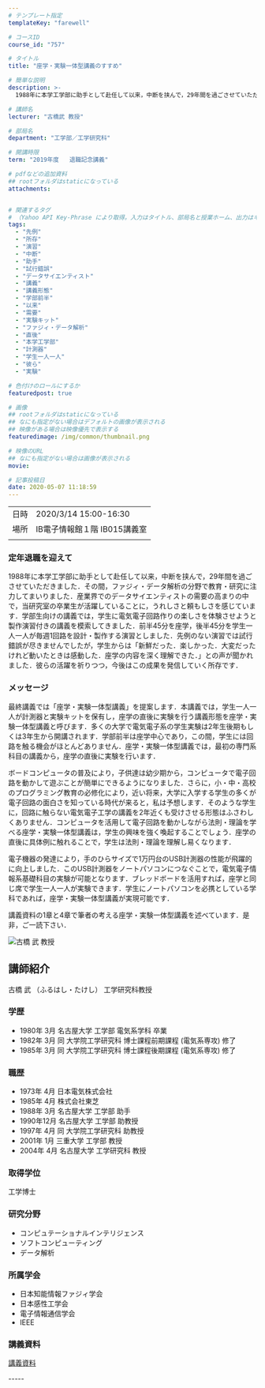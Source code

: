 ```yaml
---
# テンプレート指定
templateKey: "farewell"

# コースID
course_id: "757"

# タイトル
title: "座学・実験一体型講義のすすめ"

# 簡単な説明
description: >-
  1988年に本学工学部に助手として赴任して以来，中断を挟んで，29年間を過ごさせていただきました．その間，ファジィ・データ解析の分野で教育・研究に注力してまいりました．産業界でのデータサイエンティストの需要の高まりの中で，当研究室の卒業生が活躍していることに，うれしさと頼もしさを感じています．学部生向けの講義では，学生に電気電子回路作りの楽しさを体験させようと製作演習付きの講義を模索してきました ....

# 講師名
lecturer: "古橋武 教授"

# 部局名
department: "工学部／工学研究科"

# 開講時限
term: "2019年度	退職記念講義"

# pdfなどの追加資料
## rootフォルダはstaticになっている
attachments:


# 関連するタグ
# （Yahoo API Key-Phrase により取得。入力はタイトル、部局名と授業ホーム、出力はキーフレーズ（tags））
tags:
  - "先例"
  - "所存"
  - "演習"
  - "中断"
  - "助手"
  - "試行錯誤"
  - "データサイエンティスト"
  - "講義"
  - "講義形態"
  - "学部前半"
  - "以来"
  - "需要"
  - "実験キット"
  - "ファジィ・データ解析"
  - "直後"
  - "本学工学部"
  - "計測器"
  - "学生一人一人"
  - "彼ら"
  - "実験"

# 色付けのロールにするか
featuredpost: true

# 画像
## rootフォルダはstaticになっている
## なにも指定がない場合はデフォルトの画像が表示される
## 映像がある場合は映像優先で表示する
featuredimage: /img/common/thumbnail.png

# 映像のURL
## なにも指定がない場合は画像が表示される
movie: 

# 記事投稿日
date: 2020-05-07 11:18:59
---
```


|   |   |
|---|---|
| 日時 | 2020/3/14  15:00-16:30 |
| 場所 | IB電子情報館１階 IB015講義室 |
|   |   |


### 定年退職を迎えて
1988年に本学工学部に助手として赴任して以来，中断を挟んで，29年間を過ごさせていただきました．その間，ファジィ・データ解析の分野で教育・研究に注力してまいりました．産業界でのデータサイエンティストの需要の高まりの中で，当研究室の卒業生が活躍していることに，うれしさと頼もしさを感じています．学部生向けの講義では，学生に電気電子回路作りの楽しさを体験させようと製作演習付きの講義を模索してきました．前半45分を座学，後半45分を学生一人一人が毎週1回路を設計・製作する演習としました．先例のない演習では試行錯誤が尽きませんでしたが，学生からは「新鮮だった．楽しかった．大変だったけれど動いたときは感動した．座学の内容を深く理解できた．」との声が聞かれました．彼らの活躍を祈りつつ，今後はこの成果を発信していく所存です．

### メッセージ
最終講義では「座学・実験一体型講義」を提案します．本講義では，学生一人一人が計測器と実験キットを保有し，座学の直後に実験を行う講義形態を座学・実験一体型講義と呼びます．多くの大学で電気電子系の学生実験は2年生後期もしくは3年生から開講されます．学部前半は座学中心であり，この間，学生には回路を触る機会がほとんどありません．座学・実験一体型講義では，最初の専門系科目の講義から，座学の直後に実験を行います．

ボードコンピュータの普及により，子供達は幼少期から，コンピュータで電子回路を動かして遊ぶことが簡単にできるようになりました．さらに，小・中・高校のプログラミング教育の必修化により，近い将来，大学に入学する学生の多くが電子回路の面白さを知っている時代が来ると，私は予想します．そのような学生に，回路に触らない電気電子工学の講義を2年近くも受けさせる形態はふさわしくありません．コンピュータを活用して電子回路を動かしながら法則・理論を学べる座学・実験一体型講義は，学生の興味を強く喚起することでしょう．座学の直後に具体例に触れることで，学生は法則・理論を理解し易くなります．

電子機器の発達により，手のひらサイズで1万円台のUSB計測器の性能が飛躍的に向上しました．このUSB計測器をノートパソコンにつなぐことで，電気電子情報系基礎科目の実験が可能となります．ブレッドボードを活用すれば，座学と同じ席で学生一人一人が実験できます．学生にノートパソコンを必携としている学科であれば，座学・実験一体型講義が実現可能です．

講義資料の1章と4章で筆者の考える座学・実験一体型講義を述べています．是非，ご一読下さい．



![古橋 武 教授](https://ocw.nagoya-u.jp/files/757/photo.jpg) 

## 講師紹介

古橋 武 （ふるはし・たけし） 工学研究科教授

### 学歴

- 1980年 3月 名古屋大学 工学部 電気系学科 卒業
- 1982年 3月 同 大学院工学研究科 博士課程前期課程 (電気系専攻) 修了
- 1985年 3月 同 大学院工学研究科 博士課程後期課程 (電気系専攻) 修了

### 職歴

- 1973年 4月 日本電気株式会社
- 1985年 4月 株式会社東芝
- 1988年 3月 名古屋大学 工学部 助手
- 1990年12月 名古屋大学 工学部 助教授
- 1997年 4月 同 大学院工学研究科 助教授
- 2001年 1月 三重大学 工学部 教授
- 2004年 4月 名古屋大学 工学研究科 教授


### 取得学位

工学博士

### 研究分野

- コンピュテーショナルインテリジェンス
- ソフトコンピューティング
- データ解析


### 所属学会

- 日本知能情報ファジィ学会
- 日本感性工学会
- 電子情報通信学会
- IEEE


### 講義資料

[講義資料](https://ocw.nagoya-u.jp/files/757/material.pdf) 

<p hidden>
["} {ocwlink file=](https://ocw.nagoya-u.jp/files/757/D_class_amp_sound.mp3)  ["} {ocwlink file=](https://ocw.nagoya-u.jp/files/757/D_class_amp_sound.mp3) Exercise3.mp4" desc=""} ["} {ocwlink file=](https://ocw.nagoya-u.jp/files/757/D_class_amp_sound.mp3) Exercise7.mp4" desc=""} ["} {ocwlink file=](https://ocw.nagoya-u.jp/files/757/D_class_amp_sound.mp3) digital_Exercise1.mp4" desc=""} ["} {ocwlink file=](https://ocw.nagoya-u.jp/files/757/D_class_amp_sound.mp3) digital_Exercise10.mp4" desc=""} ["} {ocwlink file=](https://ocw.nagoya-u.jp/files/757/D_class_amp_sound.mp3) digital_Exercise4.mp4" desc=""} ["} {ocwlink file=](https://ocw.nagoya-u.jp/files/757/D_class_amp_sound.mp3) relay.mp4" desc=""} ["} {ocwlink file=](https://ocw.nagoya-u.jp/files/757/D_class_amp_sound.mp3) relay_smapho.mp4" desc=""} ["} {ocwlink file=](https://ocw.nagoya-u.jp/files/757/D_class_amp_sound.mp3) relay_voice.mp4" desc=""} ["} {ocwlink file=](https://ocw.nagoya-u.jp/files/757/D_class_amp_sound.mp3) switch_LED.mp4" desc=""} ["} {ocwlink file=](https://ocw.nagoya-u.jp/files/757/D_class_amp_sound.mp3) tank_smapho.mp4" desc=""}
</p>
-----